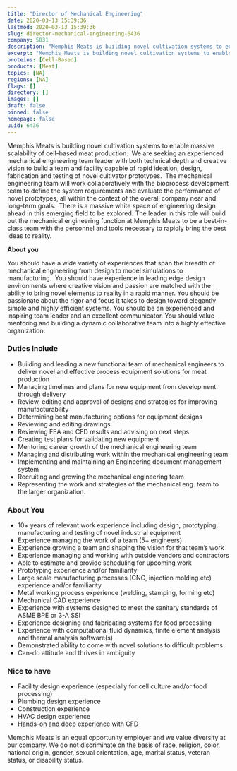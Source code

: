 ```yaml
---
title: "Director of Mechanical Engineering"
date: 2020-03-13 15:39:36
lastmod: 2020-03-13 15:39:36
slug: director-mechanical-engineering-6436
company: 5831
description: "Memphis Meats is building novel cultivation systems to enable massive scalability of cell-based meat production.  We are seeking an experienced mechanical engineering team leader with both technical depth and creative vision to build a team and facility capable of rapid ideation, design, fabrication and testing of novel cultivator prototypes."
excerpt: "Memphis Meats is building novel cultivation systems to enable massive scalability of cell-based meat production.  We are seeking an experienced mechanical engineering team leader with both technical depth and creative vision to build a team and facility capable of rapid ideation, design, fabrication and testing of novel cultivator prototypes."
proteins: [Cell-Based]
products: [Meat]
topics: [NA]
regions: [NA]
flags: []
directory: []
images: []
draft: false
pinned: false
homepage: false
uuid: 6436
---
```

<p>Memphis Meats is building novel cultivation systems to enable massive scalability of cell-based meat production.  We are seeking an experienced mechanical engineering team leader with both technical depth and creative vision to build a team and facility capable of rapid ideation, design, fabrication and testing of novel cultivator prototypes.  The mechanical engineering team will work collaboratively with the bioprocess development team to define the system requirements and evaluate the performance of novel prototypes, all within the context of the overall company near and long-term goals.  There is a massive white space of engineering design ahead in this emerging field to be explored. The leader in this role will build out the mechanical engineering function at Memphis Meats to be a best-in-class team with the personnel and tools necessary to rapidly bring the best ideas to reality.</p>
<p><strong>About you</strong></p>
<p>You should have a wide variety of experiences that span the breadth of mechanical engineering from design to model simulations to manufacturing.  You should have experience in leading edge design environments where creative vision and passion are matched with the ability to bring novel elements to reality in a rapid manner. You should be passionate about the rigor and focus it takes to design toward elegantly simple and highly efficient systems. You should be an experienced and inspiring team leader and an excellent communicator. You should value mentoring and building a dynamic collaborative team into a highly effective organization.</p>
<h3>Duties Include</h3>
<ul>
<li>Building and leading a new functional team of mechanical engineers to deliver novel and effective process equipment solutions for meat production</li>
<li>Managing timelines and plans for new equipment from development through delivery</li>
<li>Review, editing and approval of designs and strategies for improving manufacturability</li>
<li>Determining best manufacturing options for equipment designs</li>
<li>Reviewing and editing drawings</li>
<li>Reviewing FEA and CFD results and advising on next steps</li>
<li>Creating test plans for validating new equipment</li>
<li>Mentoring career growth of the mechanical engineering team</li>
<li>Managing and distributing work within the mechanical engineering team</li>
<li>Implementing and maintaining an Engineering document management system</li>
<li>Recruiting and growing the mechanical engineering team</li>
<li>Representing the work and strategies of the mechanical eng. team to the larger organization.</li>
</ul>
<h3>About You</h3>
<ul>
<li>10+ years of relevant work experience including design, prototyping, manufacturing and testing of novel industrial equipment</li>
<li>Experience managing the work of a team (5+ engineers)</li>
<li>Experience growing a team and shaping the vision for that team’s work</li>
<li>Experience managing and working with outside vendors and contractors</li>
<li>Able to estimate and provide scheduling for upcoming work</li>
<li>Prototyping experience and/or familiarity</li>
<li>Large scale manufacturing processes (CNC, injection molding etc) experience and/or familiarity</li>
<li>Metal working process experience (welding, stamping, forming etc)</li>
<li>Mechanical CAD experience</li>
<li>Experience with systems designed to meet the sanitary standards of ASME BPE or 3-A SSI </li>
<li>Experience designing and fabricating systems for food processing</li>
<li>Experience with computational fluid dynamics, finite element analysis and thermal analysis software(s)</li>
<li>Demonstrated ability to come with novel solutions to difficult problems</li>
<li>Can-do attitude and thrives in ambiguity</li>
</ul>
<h3>Nice to have</h3>
<ul>
<li>Facility design experience (especially for cell culture and/or food processing)</li>
<li>Plumbing design experience</li>
<li>Construction experience</li>
<li>HVAC design experience</li>
<li>Hands-on and deep experience with CFD</li>
</ul>
<p>Memphis Meats is an equal opportunity employer and we value diversity at our company. We do not discriminate on the basis of race, religion, color, national origin, gender, sexual orientation, age, marital status, veteran status, or disability status.</p>
